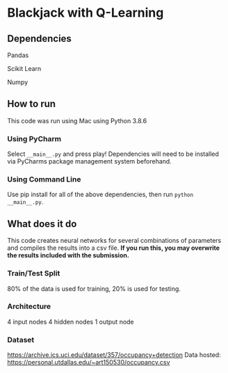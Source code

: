 # Blackjack with Q-Learning
## Dependencies
Pandas 

Scikit Learn

Numpy

## How to run
This code was run using Mac using Python 3.8.6
### Using PyCharm
Select `__main__.py` and press play! Dependencies will
need to be installed via PyCharms package management system beforehand.
### Using Command Line
Use pip install for all of the above dependencies, then run `python 
__main__.py`.

## What does it do
This code creates neural networks for several combinations of 
parameters and compiles the results into a csv file. **If you run this, 
you may overwrite the results included with the submission.** 
### Train/Test Split
80% of the data is used for training, 20% is used for testing.
### Architecture
4 input nodes
4 hidden nodes
1 output node
### Dataset
https://archive.ics.uci.edu/dataset/357/occupancy+detection
Data hosted: https://personal.utdallas.edu/~art150530/occupancy.csv
